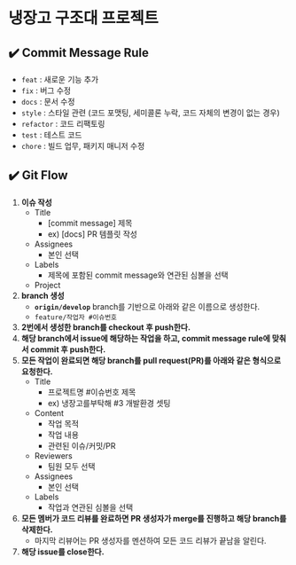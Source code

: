 # 냉장고 구조대 프로젝트

## ✔️ Commit Message Rule

- `feat` : 새로운 기능 추가
- `fix` : 버그 수정
- `docs` : 문서 수정
- `style` : 스타일 관련 (코드 포맷팅, 세미콜론 누락, 코드 자체의 변경이 없는 경우)
- `refactor` : 코드 리팩토링
- `test` : 테스트 코드
- `chore` : 빌드 업무, 패키지 매니저 수정

## ✔️ Git Flow

1. **이슈 작성**
    - Title
        - [commit message] 제목
        - ex) [docs] PR 템플릿 작성
    - Assignees
        - 본인 선택
    - Labels
        - 제목에 포함된 commit message와 연관된 심볼을 선택
    - Project
2. **branch 생성**
    - **`origin/develop`** branch를 기반으로 아래와 같은 이름으로 생성한다.
    - `feature/작업자 #이슈번호`
3. **2번에서 생성한 branch를 checkout 후 push한다.**
4. **해당 branch에서 issue에 해당하는 작업을 하고, commit message rule에 맞춰서 commit 후 push한다.**
5. **모든 작업이 완료되면 해당 branch를 pull request(PR)를 아래와 같은 형식으로 요청한다.**
    - Title
        - 프로젝트명 #이슈번호 제목
        - ex) 냉장고를부탁해 #3 개발환경 셋팅
    - Content
        - 작업 목적
        - 작업 내용
        - 관련된 이슈/커밋/PR
    - Reviewers
        - 팀원 모두 선택
    - Assignees
        - 본인 선택
    - Labels
        - 작업과 연관된 심볼을 선택
6. **모든 멤버가 코드 리뷰를 완료하면 PR 생성자가 merge를 진행하고 해당 branch를 삭제한다.**
    - 마지막 리뷰어는 PR 생성자를 멘션하여 모든 코드 리뷰가 끝남을 알린다.
7. **해당 issue를 close한다.**
